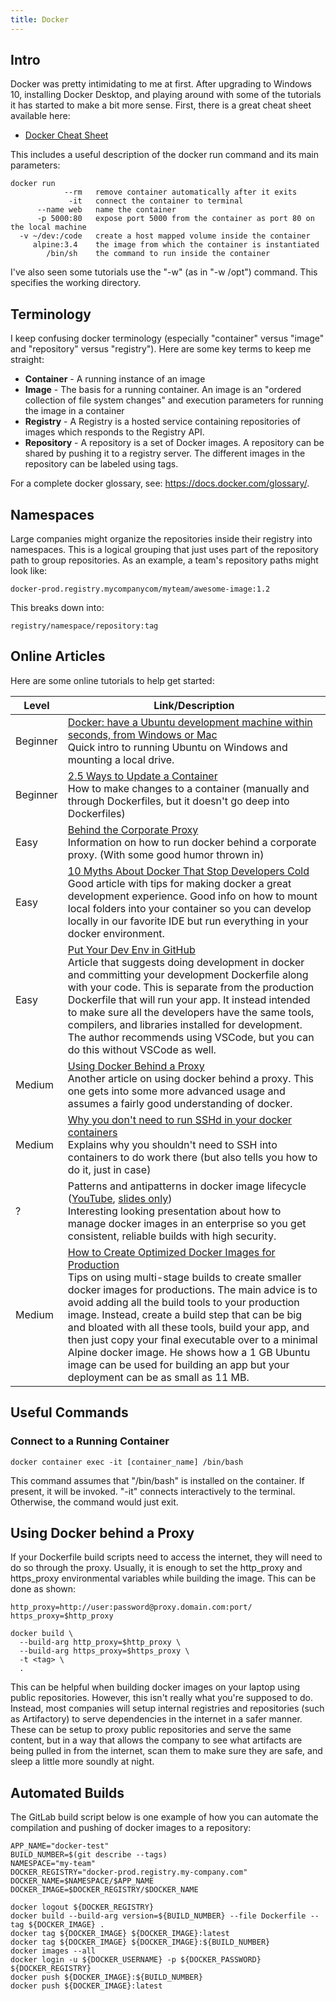 ```yaml
---
title: Docker
---
```


## Intro

Docker was pretty intimidating to me at first.  After upgrading to Windows 10, installing Docker Desktop, and playing around with some of the tutorials it has started to make a bit more sense.  First, there is a great cheat sheet available here:

* [Docker Cheat Sheet](https://www.docker.com/sites/default/files/Docker_CheatSheet_08.09.2016_0.pdf)

This includes a useful description of the docker run command and its main parameters:

```
docker run
            --rm   remove container automatically after it exits
             -it   connect the container to terminal
      --name web   name the container
      -p 5000:80   expose port 5000 from the container as port 80 on the local machine
  -v ~/dev:/code   create a host mapped volume inside the container
     alpine:3.4    the image from which the container is instantiated
        /bin/sh    the command to run inside the container
```

I've also seen some tutorials use the "-w" (as in "-w /opt") command.  This specifies the working directory.

## Terminology

I keep confusing docker terminology (especially "container" versus "image" and "repository" versus "registry").  Here are some key terms to keep me straight:

* __Container__ - A running instance of an image
* __Image__ - The basis for a running container.  An image is an "ordered collection of file system changes" and execution parameters for running the image in a container
* __Registry__ - A Registry is a hosted service containing repositories of images which responds to the Registry API.
* __Repository__ - A repository is a set of Docker images. A repository can be shared by pushing it to a registry server. The different images in the repository can be labeled using tags.

For a complete docker glossary, see: https://docs.docker.com/glossary/.

## Namespaces

Large companies might organize the repositories inside their registry into namespaces.  This is a logical grouping that just uses part of the repository path to group repositories.  As an example, a team's repository paths might look like:

```
docker-prod.registry.mycompanycom/myteam/awesome-image:1.2
```

This breaks down into:

```
registry/namespace/repository:tag
```

## Online Articles

Here are some online tutorials to help get started:

| Level | Link/Description |
|-------|------------------|
| Beginner | [Docker: have a Ubuntu development machine within seconds, from Windows or Mac](https://medium.com/@hudsonmendes/docker-have-a-ubuntu-development-machine-within-seconds-from-windows-or-mac-fd2f30a338e4)<br/>Quick intro to running Ubuntu on Windows and mounting a local drive. |
| Beginner	| [2.5 Ways to Update a Container](https://serversforhackers.com/c/updating-containers)<br/>How to make changes to a container (manually and through Dockerfiles, but it doesn't go deep into Dockerfiles) |
| Easy | [Behind the Corporate Proxy](https://dev.to/shriharshmishra/behind-the-corporate-proxy-2jd8)<br/>Information on how to run docker behind a corporate proxy.  (With some good humor thrown in) |
| Easy | [10 Myths About Docker That Stop Developers Cold](https://derickbailey.com/2017/01/30/10-myths-about-docker-that-stop-developers-cold/)<br/>Good article with tips for making docker a great development experience.  Good info on how to mount local folders into your container so you can develop locally in our favorite IDE but run everything in your docker environment. |
| Easy | [Put Your Dev Env in GitHub](https://www.freecodecamp.org/news/put-your-dev-env-in-github/)<br/>Article that suggests doing development in docker and committing your development Dockerfile along with your code.  This is separate from the production Dockerfile that will run your app.  It instead intended to make sure all the developers have the same tools, compilers, and libraries installed for development.  The author recommends using VSCode, but you can do this without VSCode as well. |
| Medium | [Using Docker Behind a Proxy](https://blog.codeship.com/using-docker-behind-a-proxy/)<br/>Another article on using docker behind a proxy.  This one gets into some more advanced usage and assumes a fairly good understanding of docker. |
| Medium | [Why you don't need to run SSHd in your docker containers](https://blog.docker.com/2014/06/why-you-dont-need-to-run-sshd-in-docker/)<br/>Explains why you shouldn't need to SSH into containers to do work there (but also tells you how to do it, just in case) |
| ?	 | Patterns and antipatterns in docker image lifecycle ([YouTube](https://www.youtube.com/watch?v=9OkpHOUp65w), [slides only](https://www.slideshare.net/jbaruch/patterns-and-antipatterns-in-docker-image-lifecycle-as-was-presented-at-scale-15x))<br/>Interesting looking presentation about how to manage docker images in an enterprise so you get consistent, reliable builds with high security. |
| Medium | [How to Create Optimized Docker Images for Production](https://haydenjames.io/how-to-create-optimized-docker-images-for-production/)<br/>Tips on using multi-stage builds to create smaller docker images for productions.  The main advice is to avoid adding all the build tools to your production image.  Instead, create a build step that can be big and bloated with all these tools, build your app, and then just copy your final executable over to a minimal Alpine docker image.  He shows how a 1 GB Ubuntu image can be used for building an app but your deployment can be as small as 11 MB. |

## Useful Commands

### Connect to a Running Container

```
docker container exec -it [container_name] /bin/bash
```

This command assumes that "/bin/bash" is installed on the container.  If present, it will be invoked.  "-it" connects interactively to the terminal.  Otherwise, the command would just exit.

## Using Docker behind a Proxy

If your Dockerfile build scripts need to access the internet, they will need to do so through the proxy.  Usually, it is enough to set the http_proxy and https_proxy environmental variables while building the image.  This can be done as shown:

```
http_proxy=http://user:password@proxy.domain.com:port/
https_proxy=$http_proxy

docker build \
  --build-arg http_proxy=$http_proxy \
  --build-arg https_proxy=$https_proxy \
  -t <tag> \
  .
```

This can be helpful when building docker images on your laptop using public repositories.  However, this isn't really what you're supposed to do.  Instead, most companies will setup internal registries and repositories (such as Artifactory) to serve dependencies in the internet in a safer manner.  These can be setup to proxy public repositories and serve the same content, but in a way that allows the company to see what artifacts are being pulled in from the internet, scan them to make sure they are safe, and sleep a little more soundly at night.

## Automated Builds

The GitLab build script below is one example of how you can automate the compilation and pushing of docker images to a repository:

```
APP_NAME="docker-test"
BUILD_NUMBER=$(git describe --tags)
NAMESPACE="my-team"
DOCKER_REGISTRY="docker-prod.registry.my-company.com"
DOCKER_NAME=$NAMESPACE/$APP_NAME
DOCKER_IMAGE=$DOCKER_REGISTRY/$DOCKER_NAME

docker logout ${DOCKER_REGISTRY}
docker build --build-arg version=${BUILD_NUMBER} --file Dockerfile --tag ${DOCKER_IMAGE} .
docker tag ${DOCKER_IMAGE} ${DOCKER_IMAGE}:latest
docker tag ${DOCKER_IMAGE} ${DOCKER_IMAGE}:${BUILD_NUMBER}
docker images --all
docker login -u ${DOCKER_USERNAME} -p ${DOCKER_PASSWORD} ${DOCKER_REGISTRY}
docker push ${DOCKER_IMAGE}:${BUILD_NUMBER}
docker push ${DOCKER_IMAGE}:latest
```
